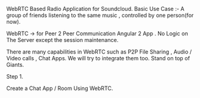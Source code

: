 WebRTC Based Radio Application for Soundcloud.
Basic Use Case :- A group of friends listening to the same music , controlled by one person(for now).

WebRTC -> for Peer 2 Peer Communication
Angular 2 App .
No Logic on The Server except the session maintenance.

There are many capabilities in WebRTC such as P2P File Sharing  , Audio / Video calls , Chat Apps.
We will try to integrate them too. Stand on top of Giants.

Step 1.

Create a Chat App / Room Using WebRTC.

